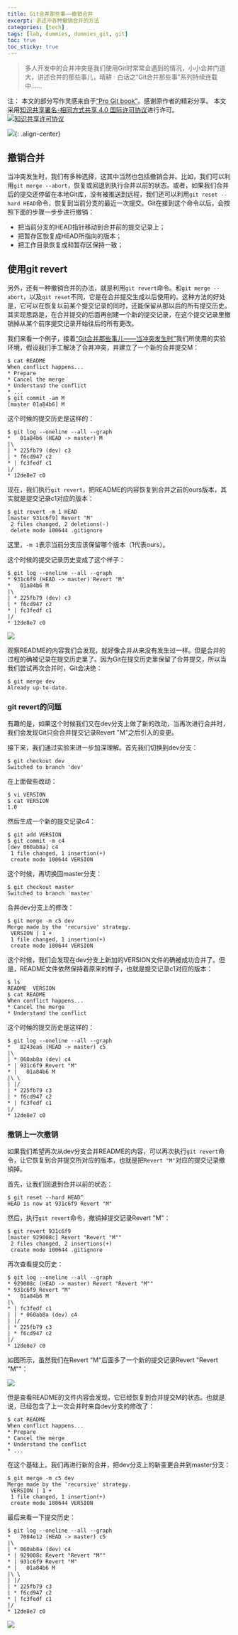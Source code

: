 ```yaml
---
title: Git合并那些事——撤销合并
excerpt: 讲述冲各种撤销合并的方法
categories: [tech]
tags: [lab, dummies, dummies_git, git]
toc: true
toc_sticky: true
---
```


> 多人开发中的合并冲突是我们使用Git时常常会遇到的情况，小小合并门道大，讲述合并的那些事儿，晴耕 · 白话之“Git合并那些事”系列​持续连载中……

注：
本文的部分写作灵感来自于[“Pro Git book”](https://git-scm.com/book/en/v2)。感谢原作者的精彩分享。
本文采用<a rel="license" href="http://creativecommons.org/licenses/by-sa/4.0/">知识共享署名-相同方式共享 4.0 国际许可协议</a>进行许可。<a rel="license" href="http://creativecommons.org/licenses/by-sa/4.0/"><img alt="知识共享许可协议" style="border-width:0" src="https://i.creativecommons.org/l/by-sa/4.0/80x15.png" /></a>

![](/assets/images/lab/git/merge-revert.jpg){: .align-center}

## 撤销合并

当冲突发生时，我们有多种选择，这其中当然也包括撤销合并。比如，我们可以利用`git merge --abort`，恢复或回退到执行合并以前的状态。或者，如果我们合并后的提交还停留在本地Git库，没有被推送到远程，我们还可以利用`git reset --hard HEAD`命令，恢复到当前分支的最近一次提交。Git在接到这个命令以后，会按照下面的步骤一步步进行撤销：
* 把当前分支的HEAD指针移动到合并前的提交记录上；
* 把暂存区恢复成HEAD所指向的版本；
* 把工作目录恢复成和暂存区保持一致；

## 使用git revert

另外，还有一种撤销合并的办法，就是利用`git revert`命令。和`git merge --abort`，以及`git reset`不同，它是在合并提交生成以后使用的。这种方法的好处是，它可以在恢复以前某个提交记录的同时，还能保留从那以后的所有提交历史。其实现思路是，在合并提交的后面再创建一个新的提交记录，在这个提交记录里撤销掉从某个前序提交记录开始往后的所有更改。

我们来看一个例子，接着[“Git合并那些事儿——当冲突发生时”](/tech/git-merge-stories-4/)我们所使用的实验环境，假设我们手工解决了合并冲突，并建立了一个新的合并提交M：
```shell
$ cat README
When conflict happens...
* Prepare
* Cancel the merge
* Understand the conflict
* ...
$ git commit -am M
[master 01a84b6] M
```

这个时候的提交历史是这样的：
```shell
$ git log --oneline --all --graph
*   01a84b6 (HEAD -> master) M
|\  
| * 225fb79 (dev) c3
| * f6cd947 c2
* | fc3fedf c1
|/  
* 12de8e7 c0
```

现在，我们执行`git revert`，把README的内容恢复到合并之前的ours版本，其实就是提交记录c1对应的版本：
```shell
$ git revert -m 1 HEAD
[master 931c6f9] Revert "M"
 2 files changed, 2 deletions(-)
 delete mode 100644 .gitignore
```

这里，`-m 1`表示当前分支应该保留哪个版本（1代表ours）。

这个时候的提交记录历史变成了这个样子：
```shell
$ git log --oneline --all --graph
* 931c6f9 (HEAD -> master) Revert "M"
*   01a84b6 M
|\  
| * 225fb79 (dev) c3
| * f6cd947 c2
* | fc3fedf c1
|/  
* 12de8e7 c0
```

![](/assets/images/lab/git/merge-stories-16.png)

观察README的内容我们会发现，就好像合并从来没有发生过一样。但是合并的过程的确被记录在提交历史里了。因为Git在提交历史里保留了合并提交，所以当我们尝试再次合并时，Git会决绝：
```shell
$ git merge dev
Already up-to-date.
```

### git revert的问题

有趣的是，如果这个时候我们又在dev分支上做了新的改动，当再次进行合并时，我们会发现Git只会合并提交记录Revert "M"之后引入的变更。

接下来，我们通过实验来进一步加深理解。首先我们切换到dev分支：

```shell
$ git checkout dev
Switched to branch 'dev'
```

在上面做些改动：
```shell
$ vi VERSION
$ cat VERSION
1.0
```

然后生成一个新的提交记录c4：
```shell
$ git add VERSION
$ git commit -m c4
[dev 060ab8a] c4
 1 file changed, 1 insertion(+)
 create mode 100644 VERSION
```

这个时候，再切换回master分支：
```shell
$ git checkout master
Switched to branch 'master'
```

合并dev分支上的修改：
```shell
$ git merge -m c5 dev
Merge made by the 'recursive' strategy.
 VERSION | 1 +
 1 file changed, 1 insertion(+)
 create mode 100644 VERSION
```

这个时候，我们会发现在dev分支上新加的VERSION文件的确被成功合并了。但是，README文件依然保持着原来的样子，也就是提交记录c1对应的版本：
```shell
$ ls
README	VERSION
$ cat README 
When conflict happens...
* Cancel the merge
* Understand the conflict
```

这个时候的提交历史是这样的：
```shell
$ git log --oneline --all --graph
*   8243ea6 (HEAD -> master) c5
|\  
| * 060ab8a (dev) c4
* | 931c6f9 Revert "M"
* |   01a84b6 M
|\ \  
| |/  
| * 225fb79 c3
| * f6cd947 c2
* | fc3fedf c1
|/  
* 12de8e7 c0
```

### 撤销上一次撤销

如果我们希望再次从dev分支合并README的内容，可以再次执行`git revert`命令，让它恢复到合并提交所对应的版本，也就是把`Revert "M"`对应的提交记录撤销掉。

首先，让我们回退到合并以前的状态：
```shell
$ git reset --hard HEAD^
HEAD is now at 931c6f9 Revert "M"
```

然后，执行`git revert`命令，撤销掉提交记录Revert "M"：
```shell
$ git revert 931c6f9
[master 929008c] Revert "Revert "M""
 2 files changed, 2 insertions(+)
 create mode 100644 .gitignore
```

再次查看提交历史：
```shell
$ git log --oneline --all --graph
* 929008c (HEAD -> master) Revert "Revert "M""
* 931c6f9 Revert "M"
*   01a84b6 M
|\  
* | fc3fedf c1
| | * 060ab8a (dev) c4
| |/  
| * 225fb79 c3
| * f6cd947 c2
|/  
* 12de8e7 c0
```

如图所示，虽然我们在Revert "M"后面多了一个新的提交记录Revert "Revert "M""：

![](/assets/images/lab/git/merge-stories-17.png)

但是查看README的文件内容会发现，它已经恢复到合并提交M的状态。也就是说，已经包含了上一次合并时来自dev分支的修改了：
```shell
$ cat README 
When conflict happens...
* Prepare
* Cancel the merge
* Understand the conflict
* ...
```

在这个基础上，我们再进行新的合并，把dev分支上的新变更合并到master分支：
```shell
$ git merge -m c5 dev
Merge made by the 'recursive' strategy.
 VERSION | 1 +
 1 file changed, 1 insertion(+)
 create mode 100644 VERSION
```

最后来看一下提交历史：
```shell
$ git log --oneline --all --graph
*   7084e12 (HEAD -> master) c5
|\  
| * 060ab8a (dev) c4
* | 929008c Revert "Revert "M""
* | 931c6f9 Revert "M"
* |   01a84b6 M
|\ \  
| |/  
| * 225fb79 c3
| * f6cd947 c2
* | fc3fedf c1
|/  
* 12de8e7 c0
```

![](/assets/images/lab/git/merge-stories-18.png)
